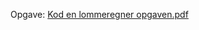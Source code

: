 Opgave: [Kod en lommeregner opgaven.pdf](https://github.com/user-attachments/files/22389364/Kod.en.lommeregner.opgaven.pdf)
